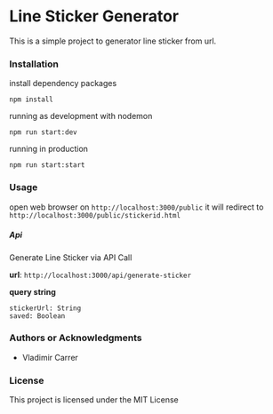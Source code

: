 Line Sticker Generator
====
This is a simple project to generator line sticker from url.

### Installation
install dependency packages 
```
npm install
```
running as development with nodemon
```
npm run start:dev
```
running in production
```
npm run start:start
```
### Usage
open web browser on ``http://localhost:3000/public`` it will redirect to ``http://localhost:3000/public/stickerid.html`` 

##### Api
Generate Line Sticker via API Call

**url**: ``http://localhost:3000/api/generate-sticker``

**query string**
```
stickerUrl: String
saved: Boolean 
```



<h3>Authors or Acknowledgments</h3>
<ul>
  <li>Vladimir Carrer</li>
</ul>

<h3>License</h3>

This project is licensed under the MIT License
